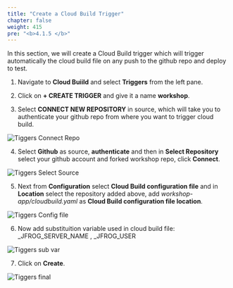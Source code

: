 ```yaml
---
title: "Create a Cloud Build Trigger"
chapter: false
weight: 415
pre: "<b>4.1.5 </b>"
---
```


In this section, we will create a Cloud Build trigger which will trigger automatically the cloud build file on any push to the github repo and deploy to test.

1. Navigate to **Cloud Buiild** and select **Triggers** from the left pane.

2. Click on **+ CREATE TRIGGER** and give it a name **workshop**.

3. Select **CONNECT NEW REPOSITORY** in source, which will take you to authenticate your github repo from where you want to trigger cloud build.

![Tiggers Connect Repo](/images/triggers-connect-repo.png)

4. Select **Github** as source, **authenticate** and then in **Select Repository** select your github account and forked workshop repo, click **Connect**.

![Tiggers Select Source](/images/triggers-select-source-github.png)

5. Next from **Configuration** select **Cloud Build configuration file** and in **Location** select the repository added above, add  _workshop-app/cloudbuild.yaml_ as **Cloud Build configuration file location**. 

![Tiggers Config file](/images/triggers-config-file.png)

6. Now add substituition variable used in cloud build file: _JFROG_SERVER_NAME , _JFROG_USER

![Tiggers sub var](/images/triggers-sub-var.png)

7. Click on **Create**.

![Tiggers final](/images/cloud-build-triggers.png)


